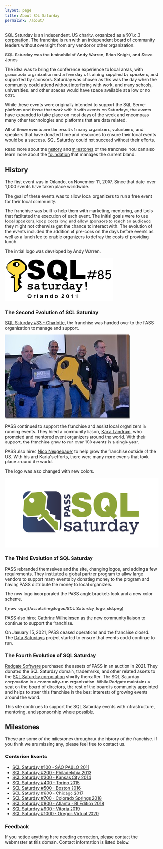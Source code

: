 ```yaml
---
layout: page
title: About SQL Saturday
permalink: /about/
---
```


SQL Saturday is an independent, US charity, organized as a [501.c.3 corporation](https://www.irs.gov/charities-non-profits/charitable-organizations). The franchise is run with an independent board of community leaders without oversight from any vendor or other organization.

SQL Saturday was the brainchild of Andy Warren, Brian Knight, and Steve Jones.

The idea was to bring the conference experience to local areas, with grassroots organization and a free day of training supplied by speakers, and supported by sponsors. Saturday was chosen as this was the day when the community could attend without interfering with work, and many schools, universities, and other spaces would have space available at a low or no cost.

While these events were originally intended to support the SQL Server platform and those that work with it with events on Saturdays, the events have expanded to take place on most days of the week and encompass many other technologies and platforms that are data related.

All of these events are the result of many organizers, volunteers, and speakers that have donated time and resources to ensure their local events would be a success. SQL Saturday could not succeed without their efforts.

Read more about the [history](#history) and [milestones](#milestone) of the franchise. You can also learn more about the [foundation](/sql-saturday-website/foundation) that manages the current brand.

## <a name="history"></a>History

The first event was in Orlando, on November 11, 2007. Since that date, over 1,000 events have taken place worldwide.

The goal of these events was to allow local organizers to run a free event for their local community.

The franchise was built to help them with marketing, mentoring, and tools that faciltated the execution of each event. The initial goals were to use local speakers, keep costs low, and allow sponsors to reach an audience they might not otherwise get the chance to interact with. The evolution of the events included the addition of pre-cons on the days before events as well as a lunch fee to enable organizers to defray the costs of providing lunch.

The initial logo was developed by Andy Warren.

![Original logo](/assets/img/logos/sqlsat85.png)

### The Second Evolution of SQL Saturday

[SQL Saturday #33 - Charlotte](/2010-3-6-SQLSat-0033.html), the franchise was handed over to the PASS organization to manage and support.

![The handover](/assets/img/about/sqlsathandover.jpg)

PASS continued to support the franchise and assist local organizers in running events. They hired a community liason, [Karla Landrum](https://twitter.com/karlakay22), who promoted and mentored event organizers around the world. With their support, the franchise grew to run over 100 events in a single year.

PASS also hired [Nico Neugebauer](http://twitter.com/NikoNeugebauer) to help grow the franchise outside of the US. With his and Karla's efforts, there were many more events that took place around the world.

The logo was also changed with new colors.

![Original logo](/assets/img/logos/sqlsat_logo2.png)

### The Third Evolution of SQL Saturday

PASS rebranded themselves and the site, changing logos, and adding a few requirements. They instituted a global partner program to allow large vendors to support many events by donating money to the program and having PASS distribute the money to local organizers.

The new logo incorporated the PASS angle brackets look and a new color scheme.

![new logo](/assets/img/logos/SQL Saturday_logo_old.png)

PASS also hired <A href="https://twitter.com/cathrinew">Cathrine Wilhelmsen</A> as the new community liaison to continue to support the franchise.

On January 15, 2021, PASS ceased operations and the franchise closed.  The <a href="https://datasaturdays.com/">Data Saturdays</a> project started to ensure that events could continue to run.

### The Fourth Evolution of SQL Saturday

<a href="https://www.red-gate.com/">Redgate Software</a> purchased the assets of PASS in an auction in 2021. They donated the SQL Saturday domain, trademarks, and other related assets to the [SQL Saturday corporation](/foundation) shortly thereafter. The SQL Saturday corporation is a community-run organization. While Redgate maintains a seat on the board of directors, the rest of the board is community appointed and helps to steer this franchise in the best interests of growing events around the world.

This site continues to support the SQL Saturday events with infrastructure, mentoring, and sponsorship where possible.

## <a name="milestone"></a>Milestones

These are some of the milestones throughout the history of the franchise. If you think we are missing any, please feel free to contact us.

### Centurion Events

- [SQL Saturday #100 - SÃO PAULO 2011](/2011-11-26-SQLSat-0100/)
- [SQL Saturday #200 - Philadelphia 2013](/2013-06-01-SQLSat-0200/)
- [SQL Saturday #300 - Kansas City 2014](/2014-09-13-SQLSat-0300/)
- [SQL Saturday #400 - Torino 2015](/2015-05-23-SQLSat-0400/)
- [SQL Saturday #500 - Boston 2016](/2016-03-19-SQLSat-0500/)
- [SQL Saturday #600 - Chicago 2017](/2017-03-11-SQLSat-0600/)
- [SQL Saturday #700 - Colorado Springs 2018](/2018-03-24-SQLSat-0700/)
- [SQL Saturday #800 - Atlanta - BI Edition 2018](/2018-09-22-SQLSat-0800/)
- [SQL Saturday #900 - Vitoria 2019](/2019-08-24-SQLSat-0900/)
- [SQL Saturday #1000 - Oregon Virtual 2020](/2020-10-24-SQLSat-1000/)

### Feedback
If you notice anything here needing correction, please contact the webmaster at this domain. Contact information is listed below.